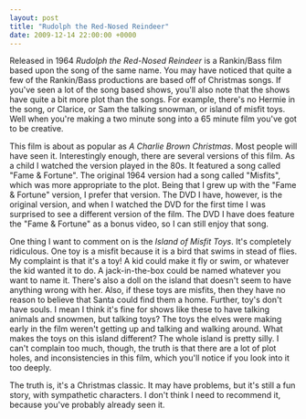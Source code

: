 ```yaml
---
layout: post
title: "Rudolph the Red-Nosed Reindeer"
date: 2009-12-14 22:00:00 +0000
---
```

Released in 1964 <i>Rudolph the Red-Nosed Reindeer</i> is a Rankin/Bass film based upon the song of the same name. You may have noticed that quite a few of the Rankin/Bass productions are based off of Christmas songs. If you've seen a lot of the song based shows, you'll also note that the shows have quite a bit more plot than the songs. For example, there's no Hermie in the song, or Clarice, or Sam the talking snowman, or island of misfit toys. Well when you're making a two minute song into a 65 minute film you've got to be creative.

This film is about as popular as <i>A Charlie Brown Christmas</i>. Most people will have seen it. Interestingly enough, there are several versions of this film. As a child I watched the version played in the 80s. It featured a song called "Fame &amp; Fortune". The original 1964 version had a song called "Misfits", which was more appropriate to the plot. Being that I grew up with the "Fame &amp; Fortune" version, I prefer that version. The DVD I have, however, is the original version, and when I watched the DVD for the first time I was surprised to see a different version of the film. The DVD I have does feature the "Fame &amp; Fortune" as a bonus video, so I can still enjoy that song.

One thing I want to comment on is the <i>Island of Misfit Toys</i>. It's completely ridiculous. One toy is a misfit because it is a bird that swims in stead of flies. My complaint is that it's a toy! A kid could make it fly or swim, or whatever the kid wanted it to do. A jack-in-the-box could be named whatever you want to name it. There's also a doll on the island that doesn't seem to have anything wrong with her. Also, if these toys are misfits, then they have no reason to believe that Santa could find them a home. Further, toy's don't have souls. I mean I think it's fine for shows like these to have talking animals and snowmen, but talking toys? The toys the elves were making early in the film weren't getting up and talking and walking around. What makes the toys on this island different? The whole island is pretty silly. I can't complain too much, though, the truth is that there are a lot of plot holes, and inconsistencies in this film, which you'll notice if you look into it too deeply.

The truth is, it's a Christmas classic. It may have problems, but it's still a fun story, with sympathetic characters. I don't think I need to recommend it, because you've probably already seen it.
